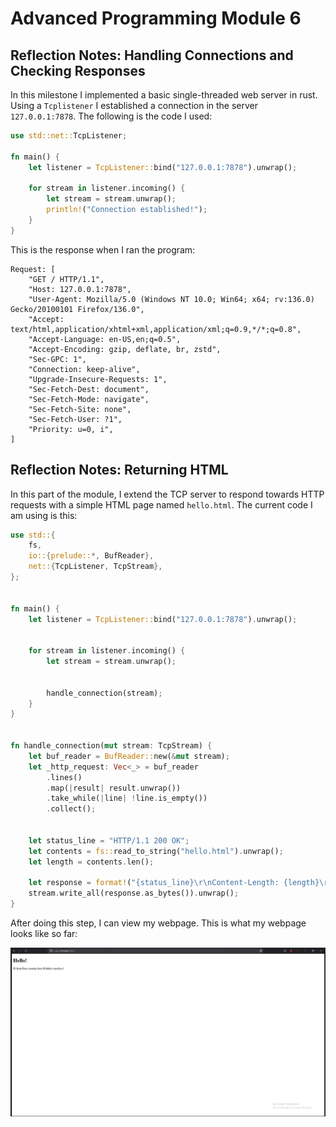 # Advanced Programming Module 6

## Reflection Notes: Handling Connections and Checking Responses
In this milestone I implemented a basic single-threaded web server in rust. Using a `Tcplistener` I established a connection in the server `127.0.0.1:7878`. The following is the code I used:

```Rust
use std::net::TcpListener;

fn main() {
    let listener = TcpListener::bind("127.0.0.1:7878").unwrap();

    for stream in listener.incoming() {
        let stream = stream.unwrap();
        println!("Connection established!");
    }
}
```

This is the response when I ran the program:

```
Request: [
    "GET / HTTP/1.1",
    "Host: 127.0.0.1:7878",
    "User-Agent: Mozilla/5.0 (Windows NT 10.0; Win64; x64; rv:136.0) Gecko/20100101 Firefox/136.0",
    "Accept: text/html,application/xhtml+xml,application/xml;q=0.9,*/*;q=0.8",
    "Accept-Language: en-US,en;q=0.5",
    "Accept-Encoding: gzip, deflate, br, zstd",
    "Sec-GPC: 1",
    "Connection: keep-alive",
    "Upgrade-Insecure-Requests: 1",
    "Sec-Fetch-Dest: document",
    "Sec-Fetch-Mode: navigate",
    "Sec-Fetch-Site: none",
    "Sec-Fetch-User: ?1",
    "Priority: u=0, i",
]
```

## Reflection Notes: Returning HTML

In this part of the module, I extend the TCP server to respond towards HTTP requests with a simple HTML page named `hello.html`. The current code I am using is this:

```Rust
use std::{
    fs,
    io::{prelude::*, BufReader},
    net::{TcpListener, TcpStream},
};


fn main() {
    let listener = TcpListener::bind("127.0.0.1:7878").unwrap();


    for stream in listener.incoming() {
        let stream = stream.unwrap();


        handle_connection(stream);
    }
}


fn handle_connection(mut stream: TcpStream) {
    let buf_reader = BufReader::new(&mut stream);
    let _http_request: Vec<_> = buf_reader
        .lines()
        .map(|result| result.unwrap())
        .take_while(|line| !line.is_empty())
        .collect();


    let status_line = "HTTP/1.1 200 OK";
    let contents = fs::read_to_string("hello.html").unwrap();
    let length = contents.len();

    let response = format!("{status_line}\r\nContent-Length: {length}\r\n\r\n{contents}");
    stream.write_all(response.as_bytes()).unwrap();
}
```

After doing this step, I can view my webpage. This is what my webpage looks like so far:

![Webpage Screenshot](./assets/images/commit2.png)


